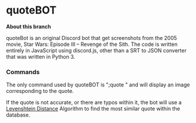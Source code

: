 # quoteBOT
**About this branch**

quoteBot is an original Discord bot that get screenshots from the 2005 movie, Star Wars: Episode III – Revenge of the Sith. The code is written entirely in JavaScript using discord.js, other than a SRT to JSON converter that was written in Python 3.

### Commands

The only command used by quoteBOT is ";quote <quote here>" and will display an image corresponding to the quote. 
  
If the quote is not accurate, or there are typos within it, the bot will use a [Levenshtein Distance](https://en.wikipedia.org/wiki/Levenshtein_distance) Algorithm to find the most similar quote within the database.

